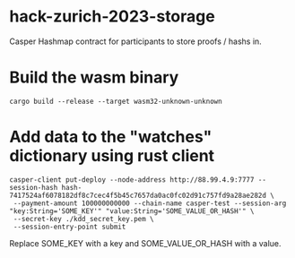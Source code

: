 # hack-zurich-2023-storage
Casper Hashmap contract for participants to store proofs / hashs in.


# Build the wasm binary
```
cargo build --release --target wasm32-unknown-unknown
```

# Add data to the "watches" dictionary using rust client

```
casper-client put-deploy --node-address http://88.99.4.9:7777 --session-hash hash-7417524af6078182df8c7cec4f5b45c7657da0ac0fc02d91c757fd9a28ae282d \
 --payment-amount 100000000000 --chain-name casper-test --session-arg "key:String='SOME_KEY'" "value:String='SOME_VALUE_OR_HASH'" \
 --secret-key ./kdd_secret_key.pem \
 --session-entry-point submit

```

Replace SOME_KEY with a key and SOME_VALUE_OR_HASH with a value.

